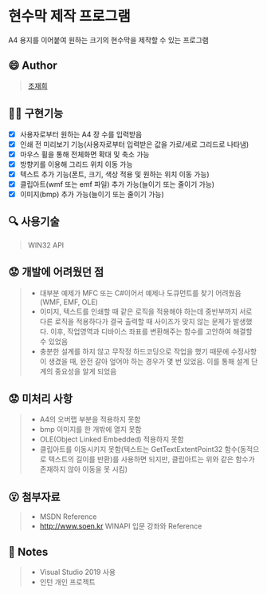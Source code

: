 # 현수막 제작 프로그램
A4 용지를 이어붙여 원하는 크기의 현수막을 제작할 수 있는 프로그램
  
## :smile: Author
> [조재희](https://github.com/cbw1030)

## :man_juggling: 구현기능
- [x] 사용자로부터 원하는 A4 장 수를 입력받음
- [x] 인쇄 전 미리보기 기능(사용자로부터 입력받은 값을 가로/세로 그리드로 나타냄)
- [x] 마우스 휠을 통해 전체화면 확대 및 축소 가능
- [x] 방향키를 이용해 그리드 위치 이동 가능
- [x] 텍스트 추가 기능(폰트, 크기, 색상 적용 및 원하는 위치 이동 가능)
- [x] 클립아트(wmf 또는 emf 파일) 추가 가능(늘이기 또는 줄이기 가능)
- [x] 이미지(bmp) 추가 가능(늘이기 또는 줄이기 가능)

## :mag: 사용기술
> WIN32 API 

## :worried: 개발에 어려웠던 점
> - 대부분 예제가 MFC 또는 C#이어서 예제나 도큐먼트를 찾기 어려웠음(WMF, EMF, OLE)
> - 이미지, 텍스트를 인쇄할 때 같은 로직을 적용해야 하는데 중반부까지 서로 다른 로직을 적용하다가 결국 출력할 때 사이즈가 맞지 않는 문제가 발생했다. 이후, 작업영역과 디바이스 좌표를 변환해주는 함수를 고안하여 해결할 수 있었음
> - 충분한 설계를 하지 않고 무작정 하드코딩으로 작업을 했기 때문에 수정사항이 생겼을 때, 완전 갈아 엎어야 하는 경우가 몇 번 있었음. 이를 통해 설계 단계의 중요성을 알게 되었음

## :worried: 미처리 사항
>- A4의 오버랩 부분을 적용하지 못함
>- bmp 이미지를 한 개밖에 열지 못함
>- OLE(Object Linked Embedded) 적용하지 못함
>- 클립아트를 이동시키지 못함(텍스트는 GetTextExtentPoint32 함수(동적으로 텍스트의 길이를 반환)를 사용하면 되지만, 클립아트는 위와 같은 함수가 존재하지 않아 이동을 못 시킴)

## :open_mouth: 첨부자료
>- MSDN Reference
>- http://www.soen.kr WINAPI 입문 강좌와 Reference 

## :page_facing_up: Notes
> - Visual Studio 2019 사용
> - 인턴 개인 프로젝트
